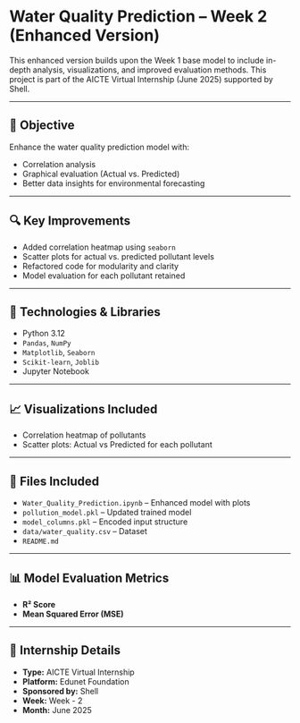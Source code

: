 # Water Quality Prediction – Week 2 (Enhanced Version)

This enhanced version builds upon the Week 1 base model to include in-depth analysis, visualizations, and improved evaluation methods. This project is part of the AICTE Virtual Internship (June 2025) supported by Shell.

---

## 📌 Objective

Enhance the water quality prediction model with:
- Correlation analysis
- Graphical evaluation (Actual vs. Predicted)
- Better data insights for environmental forecasting

---

## 🔍 Key Improvements

- Added correlation heatmap using `seaborn`
- Scatter plots for actual vs. predicted pollutant levels
- Refactored code for modularity and clarity
- Model evaluation for each pollutant retained

---

## 🧪 Technologies & Libraries

- Python 3.12
- `Pandas`, `NumPy`
- `Matplotlib`, `Seaborn`
- `Scikit-learn`, `Joblib`
- Jupyter Notebook

---

## 📈 Visualizations Included

- Correlation heatmap of pollutants
- Scatter plots: Actual vs Predicted for each pollutant

---

## 📁 Files Included

- `Water_Quality_Prediction.ipynb` – Enhanced model with plots
- `pollution_model.pkl` – Updated trained model
- `model_columns.pkl` – Encoded input structure
- `data/water_quality.csv` – Dataset
- `README.md`

---

## 📊 Model Evaluation Metrics

- **R² Score**
- **Mean Squared Error (MSE)**

---

## 📅 Internship Details

- **Type:** AICTE Virtual Internship
- **Platform:** Edunet Foundation
- **Sponsored by:** Shell
- **Week:** Week - 2
- **Month:** June 2025
